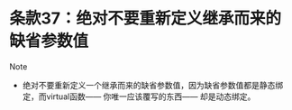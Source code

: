 # 条款37：绝对不要重新定义继承而来的缺省参数值

> [!NOTE]
>
> - 绝对不要重新定义一个继承而来的缺省参数值，因为缺省参数值都是静态绑定，而virtual函数—— 你唯一应该覆写的东西—— 却是动态绑定。
